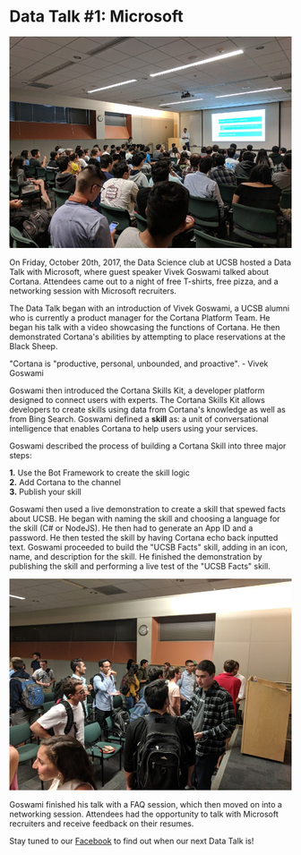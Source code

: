 # Data Talk #1: Microsoft 

![](images/meetingcover.jpg)

On Friday, October 20th, 2017, the Data Science club at UCSB hosted a Data Talk with Microsoft, where guest speaker Vivek Goswami talked about Cortana. Attendees came out to a night of free T-shirts, free pizza, and a networking session with Microsoft recruiters. 

The Data Talk began with an introduction of Vivek Goswami, a UCSB alumni who is currently a product manager for the Cortana Platform Team. He began his talk with a video showcasing the functions of Cortana. He then demonstrated Cortana's abilities by attempting to place reservations at the Black Sheep. 

"Cortana is "productive, personal, unbounded, and proactive". - Vivek Goswami

Goswami then introduced the Cortana Skills Kit, a developer platform designed to connect users with experts. The Cortana Skills Kit allows developers to create skills using data from Cortana's knowledge as well as from Bing Search. Goswami defined a **skill** as: a unit of conversational intelligence that enables Cortana to help users using your services. 

Goswami described the process of building a Cortana Skill into three major steps: 

**1.** Use the Bot Framework to create the skill logic <br>
**2.** Add Cortana to the channel <br>
**3.** Publish your skill <br>

Goswami then used a live demonstration to create a skill that spewed facts about UCSB. He began with naming the skill and choosing a language for the skill (C# or NodeJS). He then had to generate an App ID and a password. He then tested the skill by having Cortana echo back inputted text. Goswami proceeded to build the "UCSB Facts" skill, adding in an icon, name, and description for the skill. He finished the demonstration by publishing the skill and performing a live test of the "UCSB Facts" skill. 

![](images/networking.jpg)

Goswami finished his talk with a FAQ session, which then moved on into a networking session. Attendees had the opportunity to talk with Microsoft recruiters and receive feedback on their resumes. 

Stay tuned to our [Facebook](https://www.facebook.com/DataScienceUCSB/) to find out when our next Data Talk is! 
